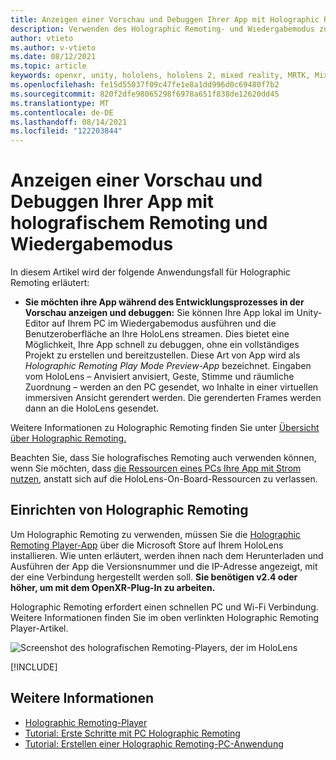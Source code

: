 ```yaml
---
title: Anzeigen einer Vorschau und Debuggen Ihrer App mit Holographic Remoting und dem Wiedergabemodus
description: Verwenden des Holographic Remoting- und Wiedergabemodus zum Anzeigen der Vorschau und zum Debuggen Ihrer App
author: vtieto
ms.author: v-vtieto
ms.date: 08/12/2021
ms.topic: article
keywords: openxr, unity, hololens, hololens 2, mixed reality, MRTK, Mixed Reality Toolkit, Augmented Reality, Virtual Reality, Mixed Reality-Headsets, Learn, Tutorial, erste Schritte, holografisches Remoting, Desktop, Vorschau, Debuggen
ms.openlocfilehash: fe15d55037f09c47fe1e8a1dd996d0c69480f7b2
ms.sourcegitcommit: 820f2dfe98065298f6978a651f838de12620dd45
ms.translationtype: MT
ms.contentlocale: de-DE
ms.lasthandoff: 08/14/2021
ms.locfileid: "122203844"
---
```

# <a name="preview-and-debug-your-app-using-holographic-remoting-and-play-mode"></a>Anzeigen einer Vorschau und Debuggen Ihrer App mit holografischem Remoting und Wiedergabemodus

In diesem Artikel wird der folgende Anwendungsfall für Holographic Remoting erläutert: 

- **Sie möchten ihre App während des Entwicklungsprozesses in der Vorschau anzeigen und debuggen:** Sie können Ihre App lokal im Unity-Editor auf Ihrem PC im Wiedergabemodus ausführen und die Benutzeroberfläche an Ihre HoloLens streamen. Dies bietet eine Möglichkeit, Ihre App schnell zu debuggen, ohne ein vollständiges Projekt zu erstellen und bereitzustellen. Diese Art von App wird als _Holographic Remoting Play Mode Preview-App_ bezeichnet. Eingaben vom HoloLens – Anvisiert anvisiert, Geste, Stimme und räumliche Zuordnung – werden an den PC gesendet, wo Inhalte in einer virtuellen immersiven Ansicht gerendert werden. Die gerenderten Frames werden dann an die HoloLens gesendet. 

Weitere Informationen zu Holographic Remoting finden Sie unter [Übersicht über Holographic Remoting.](../platform-capabilities-and-apis/holographic-remoting-overview.md)

Beachten Sie, dass Sie holografisches Remoting auch verwenden können, wenn Sie möchten, dass [die Ressourcen eines PCs Ihre App mit Strom nutzen,](use-pc-resources.md) anstatt sich auf die HoloLens-On-Board-Ressourcen zu verlassen.

## <a name="set-up-holographic-remoting"></a>Einrichten von Holographic Remoting

Um Holographic Remoting zu verwenden, müssen Sie die [Holographic Remoting Player-App](../platform-capabilities-and-apis/holographic-remoting-player.md) über die Microsoft Store auf Ihrem HoloLens installieren. Wie unten erläutert, werden ihnen nach dem Herunterladen und Ausführen der App die Versionsnummer und die IP-Adresse angezeigt, mit der eine Verbindung hergestellt werden soll. **Sie benötigen v2.4 oder höher, um mit dem OpenXR-Plug-In zu arbeiten.**

Holographic Remoting erfordert einen schnellen PC und Wi-Fi Verbindung. Weitere Informationen finden Sie im oben verlinkten Holographic Remoting Player-Artikel.

![Screenshot des holografischen Remoting-Players, der im HoloLens](images/openxr-features-img-01.png)

[!INCLUDE[](includes/unity-play-mode.md)]

## <a name="see-also"></a>Weitere Informationen
* [Holographic Remoting-Player](../platform-capabilities-and-apis/holographic-remoting-player.md)
* [Tutorial: Erste Schritte mit PC Holographic Remoting](tutorials/mr-learning-pc-holographic-remoting-01.md)
* [Tutorial: Erstellen einer Holographic Remoting-PC-Anwendung](tutorials/mr-learning-pc-holographic-remoting-02.md)
